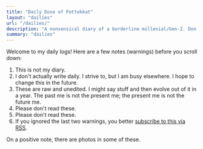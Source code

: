 ```yaml
---
title: "Daily Dose of Pottekkat"
layout: "dailies"
url: "/dailies/"
description: "A nonsensical diary of a borderline millenial/Gen-Z. Don't read this."
summary: "dailies"
---
```


Welcome to my daily logs! Here are a few notes (warnings) before you scroll down:

1. This is not my diary.
2. I don't actually write daily. I strive to, but I am busy elsewhere. I hope to change this in the future.
3. These are raw and unedited. I might say stuff and then evolve out of it in a year. The past me is not the present me; the present me is not the future me.
4. Please don't read these.
5. Please don't read these.
6. If you ignored the last two warnings, you better [subscribe to this via RSS](/categories/daily-dose-of-pottekkat/index.xml).

On a positive note, there are photos in some of these.
